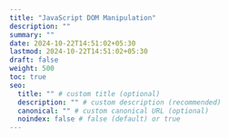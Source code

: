 ```yaml
---
title: "JavaScript DOM Manipulation"
description: ""
summary: ""
date: 2024-10-22T14:51:02+05:30
lastmod: 2024-10-22T14:51:02+05:30
draft: false
weight: 500
toc: true
seo:
  title: "" # custom title (optional)
  description: "" # custom description (recommended)
  canonical: "" # custom canonical URL (optional)
  noindex: false # false (default) or true
---
```

